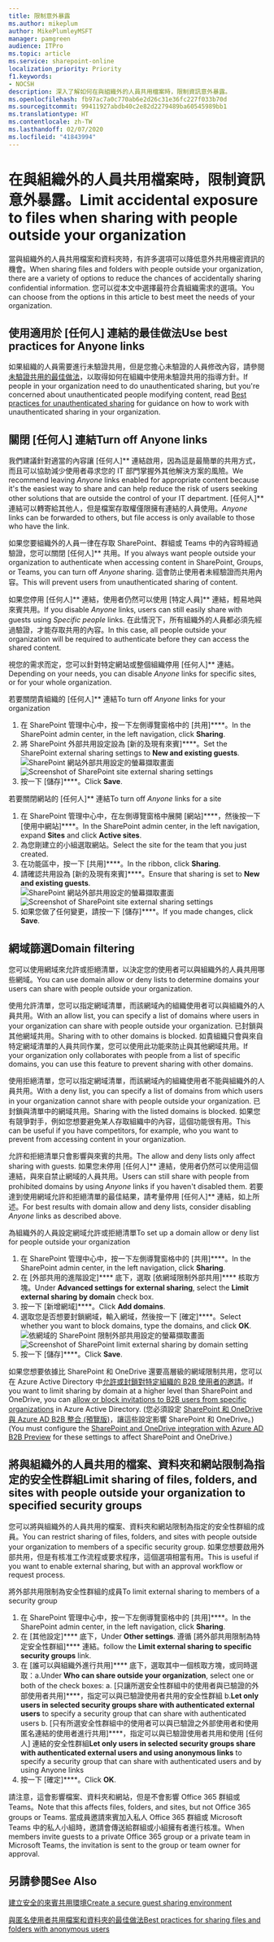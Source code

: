```yaml
---
title: 限制意外暴露
ms.author: mikeplum
author: MikePlumleyMSFT
manager: pamgreen
audience: ITPro
ms.topic: article
ms.service: sharepoint-online
localization_priority: Priority
f1.keywords:
- NOCSH
description: 深入了解如何在與組織外的人員共用檔案時，限制資訊意外暴露。
ms.openlocfilehash: fb97ac7a0c770ab6e2d26c31e36fc227f033b70d
ms.sourcegitcommit: 99411927abdb40c2e82d2279489ba60545989bb1
ms.translationtype: HT
ms.contentlocale: zh-TW
ms.lasthandoff: 02/07/2020
ms.locfileid: "41843994"
---
```

# <a name="limit-accidental-exposure-to-files-when-sharing-with-people-outside-your-organization"></a><span data-ttu-id="27d7c-103">在與組織外的人員共用檔案時，限制資訊意外暴露。</span><span class="sxs-lookup"><span data-stu-id="27d7c-103">Limit accidental exposure to files when sharing with people outside your organization</span></span>

<span data-ttu-id="27d7c-104">當與組織外的人員共用檔案和資料夾時，有許多選項可以降低意外共用機密資訊的機會。</span><span class="sxs-lookup"><span data-stu-id="27d7c-104">When sharing files and folders with people outside your organization, there are a variety of options to reduce the chances of accidentally sharing confidential information.</span></span> <span data-ttu-id="27d7c-105">您可以從本文中選擇最符合貴組織需求的選項。</span><span class="sxs-lookup"><span data-stu-id="27d7c-105">You can choose from the options in this article to best meet the needs of your organization.</span></span>

## <a name="use-best-practices-for-anyone-links"></a><span data-ttu-id="27d7c-106">使用適用於 [任何人] 連結的最佳做法</span><span class="sxs-lookup"><span data-stu-id="27d7c-106">Use best practices for Anyone links</span></span>

<span data-ttu-id="27d7c-107">如果組織的人員需要進行未驗證共用，但是您擔心未驗證的人員修改內容，請參閱[未驗證共用的最佳做法](best-practices-anonymous-sharing.md)，以取得如何在組織中使用未驗證共用的指導方針。</span><span class="sxs-lookup"><span data-stu-id="27d7c-107">If people in your organization need to do unauthenticated sharing, but you're concerned about unauthenticated people modifying content, read [Best practices for unauthenticated sharing](best-practices-anonymous-sharing.md) for guidance on how to work with unauthenticated sharing in your organization.</span></span>

## <a name="turn-off-anyone-links"></a><span data-ttu-id="27d7c-108">關閉 [任何人] 連結</span><span class="sxs-lookup"><span data-stu-id="27d7c-108">Turn off Anyone links</span></span>

<span data-ttu-id="27d7c-109">我們建議針對適當的內容讓 [任何人]\*\* 連結啟用，因為這是最簡單的共用方式，而且可以協助減少使用者尋求您的 IT 部門掌握外其他解決方案的風險。</span><span class="sxs-lookup"><span data-stu-id="27d7c-109">We recommend leaving *Anyone* links enabled for appropriate content because it's the easiest way to share and can help reduce the risk of users seeking other solutions that are outside the control of your IT department.</span></span> <span data-ttu-id="27d7c-110">[任何人]\*\* 連結可以轉寄給其他人，但是檔案存取權僅限擁有連結的人員使用。</span><span class="sxs-lookup"><span data-stu-id="27d7c-110">*Anyone* links can be forwarded to others, but file access is only available to those who have the link.</span></span>

<span data-ttu-id="27d7c-111">如果您要組織外的人員一律在存取 SharePoint、群組或 Teams 中的內容時經過驗證，您可以關閉 [任何人]\*\* 共用。</span><span class="sxs-lookup"><span data-stu-id="27d7c-111">If you always want people outside your organization to authenticate when accessing content in SharePoint, Groups, or Teams, you can turn off *Anyone* sharing.</span></span> <span data-ttu-id="27d7c-112">這會防止使用者未經驗證而共用內容。</span><span class="sxs-lookup"><span data-stu-id="27d7c-112">This will prevent users from unauthenticated sharing of content.</span></span>

<span data-ttu-id="27d7c-113">如果您停用 [任何人]\*\* 連結，使用者仍然可以使用 [特定人員]\*\* 連結，輕易地與來賓共用。</span><span class="sxs-lookup"><span data-stu-id="27d7c-113">If you disable *Anyone* links, users can still easily share with guests using *Specific people* links.</span></span> <span data-ttu-id="27d7c-114">在此情況下，所有組織外的人員都必須先經過驗證，才能存取共用的內容。</span><span class="sxs-lookup"><span data-stu-id="27d7c-114">In this case, all people outside your organization will be required to authenticate before they can access the shared content.</span></span>

<span data-ttu-id="27d7c-115">視您的需求而定，您可以針對特定網站或整個組織停用 [任何人]\*\* 連結。</span><span class="sxs-lookup"><span data-stu-id="27d7c-115">Depending on your needs, you can disable *Anyone* links for specific sites, or for your whole organization.</span></span>

<span data-ttu-id="27d7c-116">若要關閉貴組織的 [任何人]\*\* 連結</span><span class="sxs-lookup"><span data-stu-id="27d7c-116">To turn off *Anyone* links for your organization</span></span>
1. <span data-ttu-id="27d7c-117">在 SharePoint 管理中心中，按一下左側導覽窗格中的 [共用]\*\*\*\*。</span><span class="sxs-lookup"><span data-stu-id="27d7c-117">In the SharePoint admin center, in the left navigation, click **Sharing**.</span></span>
2. <span data-ttu-id="27d7c-118">將 SharePoint 外部共用設定設為 [新的及現有來賓]\*\*\*\*。</span><span class="sxs-lookup"><span data-stu-id="27d7c-118">Set the SharePoint external sharing settings to **New and existing guests**.</span></span></br>
   <span data-ttu-id="27d7c-119">![SharePoint 網站外部共用設定的螢幕擷取畫面](media/sharepoint-organization-external-sharing-controls-new-users.png)</span><span class="sxs-lookup"><span data-stu-id="27d7c-119">![Screenshot of SharePoint site external sharing settings](media/sharepoint-organization-external-sharing-controls-new-users.png)</span></span>
3. <span data-ttu-id="27d7c-120">按一下 [儲存]\*\*\*\*。</span><span class="sxs-lookup"><span data-stu-id="27d7c-120">Click **Save**.</span></span>

<span data-ttu-id="27d7c-121">若要關閉網站的 [任何人]\*\* 連結</span><span class="sxs-lookup"><span data-stu-id="27d7c-121">To turn off *Anyone* links for a site</span></span>
1. <span data-ttu-id="27d7c-122">在 SharePoint 管理中心中，在左側導覽窗格中展開 [網站]\*\*\*\*，然後按一下 [使用中網站]\*\*\*\*。</span><span class="sxs-lookup"><span data-stu-id="27d7c-122">In the SharePoint admin center, in the left navigation, expand **Sites** and click **Active sites**.</span></span>
2. <span data-ttu-id="27d7c-123">為您剛建立的小組選取網站。</span><span class="sxs-lookup"><span data-stu-id="27d7c-123">Select the site for the team that you just created.</span></span>
3. <span data-ttu-id="27d7c-124">在功能區中，按一下 [共用]\*\*\*\*。</span><span class="sxs-lookup"><span data-stu-id="27d7c-124">In the ribbon, click **Sharing**.</span></span>
4. <span data-ttu-id="27d7c-125">請確認共用設為 [新的及現有來賓]\*\*\*\*。</span><span class="sxs-lookup"><span data-stu-id="27d7c-125">Ensure that sharing is set to **New and existing guests**.</span></span></br>
   <span data-ttu-id="27d7c-126">![SharePoint 網站外部共用設定的螢幕擷取畫面](media/sharepoint-site-external-sharing-settings.png)</span><span class="sxs-lookup"><span data-stu-id="27d7c-126">![Screenshot of SharePoint site external sharing settings](media/sharepoint-site-external-sharing-settings.png)</span></span>
5. <span data-ttu-id="27d7c-127">如果您做了任何變更，請按一下 [儲存]\*\*\*\*。</span><span class="sxs-lookup"><span data-stu-id="27d7c-127">If you made changes, click **Save**.</span></span>

## <a name="domain-filtering"></a><span data-ttu-id="27d7c-128">網域篩選</span><span class="sxs-lookup"><span data-stu-id="27d7c-128">Domain filtering</span></span>

<span data-ttu-id="27d7c-129">您可以使用網域來允許或拒絕清單，以決定您的使用者可以與組織外的人員共用哪些網域。</span><span class="sxs-lookup"><span data-stu-id="27d7c-129">You can use domain allow or deny lists to determine domains your users can share with people outside your organization.</span></span>

<span data-ttu-id="27d7c-130">使用允許清單，您可以指定網域清單，而該網域內的組織使用者可以與組織外的人員共用。</span><span class="sxs-lookup"><span data-stu-id="27d7c-130">With an allow list, you can specify a list of domains where users in your organization can share with people outside your organization.</span></span> <span data-ttu-id="27d7c-131">已封鎖與其他網域共用。</span><span class="sxs-lookup"><span data-stu-id="27d7c-131">Sharing with to other domains is blocked.</span></span> <span data-ttu-id="27d7c-132">如貴組織只會與來自特定網域清單的人員共同作業，您可以使用此功能來防止與其他網域共用。</span><span class="sxs-lookup"><span data-stu-id="27d7c-132">If your organization only collaborates with people from a list of specific domains, you can use this feature to prevent sharing with other domains.</span></span>

<span data-ttu-id="27d7c-133">使用拒絕清單，您可以指定網域清單，而該網域內的組織使用者不能與組織外的人員共用。</span><span class="sxs-lookup"><span data-stu-id="27d7c-133">With a deny list, you can specify a list of domains from which users in your organization cannot share with people outside your organization.</span></span> <span data-ttu-id="27d7c-134">已封鎖與清單中的網域共用。</span><span class="sxs-lookup"><span data-stu-id="27d7c-134">Sharing with the listed domains is blocked.</span></span> <span data-ttu-id="27d7c-135">如果您有競爭對手，例如您想要避免某人存取組織中的內容，這個功能很有用。</span><span class="sxs-lookup"><span data-stu-id="27d7c-135">This can be useful if you have competitors, for example, who you want to prevent from accessing content in your organization.</span></span>

<span data-ttu-id="27d7c-136">允許和拒絕清單只會影響與來賓的共用。</span><span class="sxs-lookup"><span data-stu-id="27d7c-136">The allow and deny lists only affect sharing with guests.</span></span> <span data-ttu-id="27d7c-137">如果您未停用 [任何人]\*\* 連結，使用者仍然可以使用這個連結，與來自禁止網域的人員共用。</span><span class="sxs-lookup"><span data-stu-id="27d7c-137">Users can still share with people from prohibited domains by using *Anyone* links if you haven't disabled them.</span></span> <span data-ttu-id="27d7c-138">若要達到使用網域允許和拒絕清單的最佳結果，請考量停用 [任何人]\*\* 連結，如上所述。</span><span class="sxs-lookup"><span data-stu-id="27d7c-138">For best results with domain allow and deny lists, consider disabling *Anyone* links as described above.</span></span>

<span data-ttu-id="27d7c-139">為組織外的人員設定網域允許或拒絕清單</span><span class="sxs-lookup"><span data-stu-id="27d7c-139">To set up a domain allow or deny list for people outside your organization</span></span>
1. <span data-ttu-id="27d7c-140">在 SharePoint 管理中心中，按一下左側導覽窗格中的 [共用]\*\*\*\*。</span><span class="sxs-lookup"><span data-stu-id="27d7c-140">In the SharePoint admin center, in the left navigation, click **Sharing**.</span></span>
2. <span data-ttu-id="27d7c-141">在 [外部共用的進階設定]\*\*\*\* 底下，選取 [依網域限制外部共用]\*\*\*\* 核取方塊。</span><span class="sxs-lookup"><span data-stu-id="27d7c-141">Under **Advanced settings for external sharing**, select the **Limit external sharing by domain** check box.</span></span>
3. <span data-ttu-id="27d7c-142">按一下 [新增網域]\*\*\*\*。</span><span class="sxs-lookup"><span data-stu-id="27d7c-142">Click **Add domains**.</span></span>
4. <span data-ttu-id="27d7c-143">選取您是否想要封鎖網域，輸入網域，然後按一下 [確定]\*\*\*\*。</span><span class="sxs-lookup"><span data-stu-id="27d7c-143">Select whether you want to block domains, type the domains, and click **OK**.</span></span></br>
   <span data-ttu-id="27d7c-144">![依網域的 SharePoint 限制外部共用設定的螢幕擷取畫面](media/sharepoint-sharing-block-domain.png)</span><span class="sxs-lookup"><span data-stu-id="27d7c-144">![Screenshot of SharePoint limit external sharing by domain setting](media/sharepoint-sharing-block-domain.png)</span></span>
5. <span data-ttu-id="27d7c-145">按一下 [儲存]\*\*\*\*。</span><span class="sxs-lookup"><span data-stu-id="27d7c-145">Click **Save**.</span></span>

<span data-ttu-id="27d7c-146">如果您想要依據比 SharePoint 和 OneDrive 還要高層級的網域限制共用，您可以在 Azure Active Directory 中[允許或封鎖對特定組織的 B2B 使用者的邀請](https://docs.microsoft.com/azure/active-directory/b2b/allow-deny-list)。</span><span class="sxs-lookup"><span data-stu-id="27d7c-146">If you want to limit sharing by domain at a higher level than SharePoint and OneDrive, you can [allow or block invitations to B2B users from specific organizations](https://docs.microsoft.com/azure/active-directory/b2b/allow-deny-list) in Azure Active Directory.</span></span> <span data-ttu-id="27d7c-147">(您必須設定 [SharePoint 和 OneDrive 與 Azure AD B2B 整合 (預覽版)](https://docs.microsoft.com/sharepoint/sharepoint-azureb2b-integration-preview)，讓這些設定影響 SharePoint 和 OneDrive。)</span><span class="sxs-lookup"><span data-stu-id="27d7c-147">(You must configure the [SharePoint and OneDrive integration with Azure AD B2B Preview](https://docs.microsoft.com/sharepoint/sharepoint-azureb2b-integration-preview) for these settings to affect SharePoint and OneDrive.)</span></span>

## <a name="limit-sharing-of-files-folders-and-sites-with-people-outside-your-organization-to-specified-security-groups"></a><span data-ttu-id="27d7c-148">將與組織外的人員共用的檔案、資料夾和網站限制為指定的安全性群組</span><span class="sxs-lookup"><span data-stu-id="27d7c-148">Limit sharing of files, folders, and sites with people outside your organization to specified security groups</span></span>

<span data-ttu-id="27d7c-149">您可以將與組織外的人員共用的檔案、資料夾和網站限制為指定的安全性群組的成員。</span><span class="sxs-lookup"><span data-stu-id="27d7c-149">You can restrict sharing of files, folders, and sites with people outside your organization to members of a specific security group.</span></span> <span data-ttu-id="27d7c-150">如果您想要啟用外部共用，但是有核准工作流程或要求程序，這個選項相當有用。</span><span class="sxs-lookup"><span data-stu-id="27d7c-150">This is useful if you want to enable external sharing, but with an approval workflow or request process.</span></span>

<span data-ttu-id="27d7c-151">將外部共用限制為安全性群組的成員</span><span class="sxs-lookup"><span data-stu-id="27d7c-151">To limit external sharing to members of a security group</span></span>
1. <span data-ttu-id="27d7c-152">在 SharePoint 管理中心中，按一下左側導覽窗格中的 [共用]\*\*\*\*。</span><span class="sxs-lookup"><span data-stu-id="27d7c-152">In the SharePoint admin center, in the left navigation, click **Sharing**.</span></span>
2. <span data-ttu-id="27d7c-153">在 [其他設定]\*\*\*\* 底下，</span><span class="sxs-lookup"><span data-stu-id="27d7c-153">Under **Other settings**.</span></span> <span data-ttu-id="27d7c-154">遵循 [將外部共用限制為特定安全性群組]\*\*\*\* 連結。</span><span class="sxs-lookup"><span data-stu-id="27d7c-154">follow the **Limit external sharing to specific security groups** link.</span></span>
3. <span data-ttu-id="27d7c-155">在 [誰可以與組織外進行共用]\*\*\*\* 底下，選取其中一個核取方塊，或同時選取：a.</span><span class="sxs-lookup"><span data-stu-id="27d7c-155">Under **Who can share outside your organization**, select one or both of the check boxes: a.</span></span> <span data-ttu-id="27d7c-156">[只讓所選安全性群組中的使用者與已驗證的外部使用者共用]\*\*\*\*，指定可以與已驗證使用者共用的安全性群組 b.</span><span class="sxs-lookup"><span data-stu-id="27d7c-156">**Let only users in selected security groups share with authenticated external users** to specify a security group that can share with authenticated users b.</span></span> <span data-ttu-id="27d7c-157">[只有所選安全性群組中的使用者可以與已驗證之外部使用者和使用匿名連結的使用者進行共用]\*\*\*\*，指定可以與已驗證使用者共用和使用 [任何人] 連結的安全性群組</span><span class="sxs-lookup"><span data-stu-id="27d7c-157">**Let only users in selected security groups share with authenticated external users and using anonymous links** to specify a security group that can share with authenticated users and by using Anyone links</span></span>
4. <span data-ttu-id="27d7c-158">按一下 [確定]\*\*\*\*。</span><span class="sxs-lookup"><span data-stu-id="27d7c-158">Click **OK**.</span></span>

<span data-ttu-id="27d7c-159">請注意，這會影響檔案、資料夾和網站，但是不會影響 Office 365 群組或 Teams。</span><span class="sxs-lookup"><span data-stu-id="27d7c-159">Note that this affects files, folders, and sites, but not Office 365 groups or Teams.</span></span> <span data-ttu-id="27d7c-160">當成員邀請來賓加入私人 Office 365 群組或 Microsoft Teams 中的私人小組時，邀請會傳送給群組或小組擁有者進行核准。</span><span class="sxs-lookup"><span data-stu-id="27d7c-160">When members invite guests to a private Office 365 group or a private team in Microsoft Teams, the invitation is sent to the group or team owner for approval.</span></span>

## <a name="see-also"></a><span data-ttu-id="27d7c-161">另請參閱</span><span class="sxs-lookup"><span data-stu-id="27d7c-161">See Also</span></span>

[<span data-ttu-id="27d7c-162">建立安全的來賓共用環境</span><span class="sxs-lookup"><span data-stu-id="27d7c-162">Create a secure guest sharing environment</span></span>](create-a-secure-guest-sharing-environment.md)

[<span data-ttu-id="27d7c-163">與匿名使用者共用檔案和資料夾的最佳做法</span><span class="sxs-lookup"><span data-stu-id="27d7c-163">Best practices for sharing files and folders with anonymous users</span></span>](best-practices-anonymous-sharing.md)